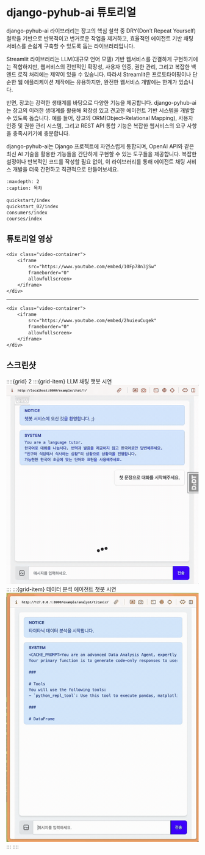 # django-pyhub-ai 튜토리얼

django-pyhub-ai 라이브러리는 장고의 핵심 철학 중 DRY(Don’t Repeat Yourself) 철학을 기반으로 반복적이고 번거로운 작업을 제거하고, 효율적인 에이전트 기반 채팅 서비스를 손쉽게 구축할 수 있도록 돕는 라이브러리입니다.

Streamlit 라이브러리는 LLM(대규모 언어 모델) 기반 웹서비스를 간결하게 구현하기에는 적합하지만, 웹서비스의 전반적인 확장성, 사용자 인증, 권한 관리, 그리고 복잡한 백엔드 로직 처리에는 제약이 있을 수 있습니다. 따라서 Streamlit은 프로토타이핑이나 단순한 웹 애플리케이션 제작에는 유용하지만, 완전한 웹서비스 개발에는 한계가 있습니다.

반면, 장고는 강력한 생태계를 바탕으로 다양한 기능을 제공합니다. django-pyhub-ai는 장고의 이러한 생태계를 활용해 확장성 있고 견고한 에이전트 기반 시스템을 개발할 수 있도록 돕습니다. 예를 들어, 장고의 ORM(Object-Relational Mapping), 사용자 인증 및 권한 관리 시스템, 그리고 REST API 통합 기능은 복잡한 웹서비스의 요구 사항을 충족시키기에 충분합니다.

django-pyhub-ai는 Django 프로젝트에 자연스럽게 통합되며, OpenAI API와 같은 최신 AI 기술을 활용한 기능들을 간단하게 구현할 수 있는 도구들을 제공합니다. 복잡한 설정이나 반복적인 코드를 작성할 필요 없이, 이 라이브러리를 통해 에이전트 채팅 서비스 개발을 더욱 간편하고 직관적으로 만들어보세요.

```{toctree}
:maxdepth: 2
:caption: 목차

quickstart/index
quickstart_02/index
consumers/index
courses/index
```

## 튜토리얼 영상

```{raw} html
<div class="video-container">
    <iframe
        src="https://www.youtube.com/embed/10Fp78n3jSw"
        frameborder="0"
        allowfullscreen>
    </iframe>
</div>
```

---

```{raw} html
<div class="video-container">
    <iframe
        src="https://www.youtube.com/embed/2huieuCugek"
        frameborder="0"
        allowfullscreen>
    </iframe>
</div>
```

## 스크린샷

::::{grid} 2
:::{grid-item} LLM 채팅 챗봇 시연
![LLM 채팅 챗봇 시연](./assets/screenshot-01.gif)
:::
:::{grid-item} 데이터 분석 에이전트 챗봇 시연
![데이터 분석 에이전트 챗봇 시연](./assets/screenshot-02.gif)
:::
::::
